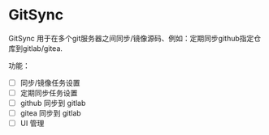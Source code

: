 
# GitSync

GitSync 用于在多个git服务器之间同步/镜像源码、例如：定期同步github指定仓库到gitlab/gitea.

功能：
- [ ] 同步/镜像任务设置
- [ ] 定期同步任务设置
- [ ] github 同步到 gitlab
- [ ] gitea 同步到 gitlab
- [ ] UI 管理
